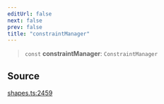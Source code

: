 ```yaml
---
editUrl: false
next: false
prev: false
title: "constraintManager"
---
```


> `const` **constraintManager**: `ConstraintManager`

## Source

[shapes.ts:2459](https://github.com/dgmjs/dgmjs/blob/main/packages/core/src/shapes.ts#L2459)

